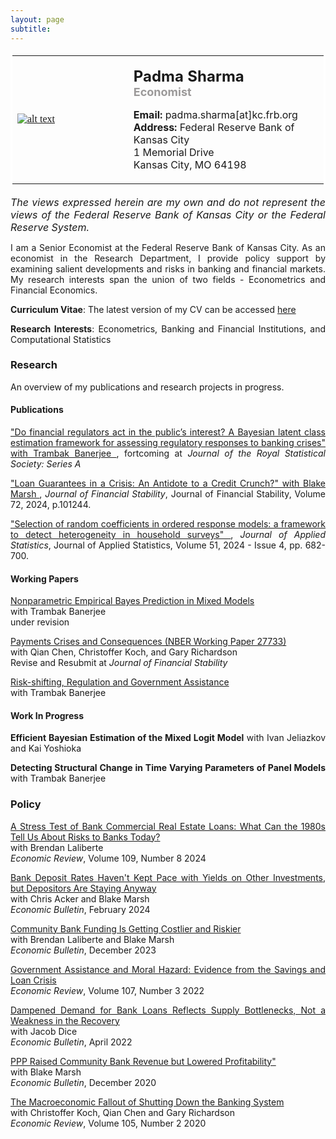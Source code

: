 ```yaml
--- 
layout: page
subtitle: 
---
```

<style>
body {
text-align: justify}
</style>
<table bordercolor="#ffffff">
<tbody>
<tr>
<td style="width:350px;height:200px">
<font color="#0b5394" face="georgia, serif"><a href="IMGLINKTARGET"><img alt="alt text" height="HEIGHTpx" 
src="http://padmasharma.github.io/img/Padma_Sharma_400.jpg" width="WIDTHpx"></a>&nbsp;</font></td>
<td align="left" style="width:400px;height:200px">
   <p><font size="5"><b>Padma Sharma</b></font><br>
   <font color="#9b9999" size="4"><b>Economist</b></font><br></p>
<p><font size="3"><b>Email:</b> padma.sharma[at]kc.frb.org</font><br>
<font size="3"><b>Address:</b> 
Federal Reserve Bank of Kansas City<br>1 Memorial Drive<br>
Kansas City, MO 64198</font></p>
</td>
</tr>
</tbody>
</table>

<p><font size="3"><i>The views expressed herein are my own and do not represent the views of the Federal Reserve Bank of Kansas City or the Federal Reserve System.</i></font></p>
   
I am a Senior Economist at the Federal Reserve Bank of Kansas City. As an economist in the Research Department, I provide policy support by examining salient developments and risks in banking and financial markets. My research interests span the union of two fields - Econometrics and Financial Economics. 

__Curriculum Vitae__: The latest version of my CV can be accessed <a href="https://padmasharma.github.io/documents/SharmaCV.pdf" target="_blank">here</a>

__Research Interests__: Econometrics, Banking and Financial Institutions, and Computational Statistics

### Research 

An overview of my publications and research projects in progress. 

#### Publications

<a href="https://arxiv.org/pdf/2208.03908.pdf" target="_blank"> "Do financial regulators act in the public’s interest? A Bayesian latent class estimation framework for assessing regulatory responses to banking crises" with Trambak Banerjee </a>, fortcoming at *Journal of the Royal Statistical Society: Series A*   

<a href="https://doi.org/10.1080/02664763.2022.2151989" target="_blank"> "Loan Guarantees in a Crisis: An Antidote to a Credit Crunch?" with Blake Marsh </a>, *Journal of Financial Stability*, Journal of Financial Stability, Volume 72, 2024, p.101244.

<a href="https://doi.org/10.1080/02664763.2022.2151989" target="_blank">"Selection of random coefficients in ordered response models: a framework to detect heterogeneity in household surveys" </a>, *Journal of Applied Statistics*, Journal of Applied Statistics, Volume 51, 2024 - Issue 4, pp. 682-700.

#### Working Papers

<a href="https://padmasharma.github.io/index#research" target="_blank"> Nonparametric Empirical Bayes Prediction in Mixed Models </a> <br>
with Trambak Banerjee  <br>
under revision  

<a href="https://www.nber.org/papers/w27733" target="_blank"> Payments Crises and Consequences (NBER Working Paper 27733)</a>  <br>
with Qian Chen, Christoffer Koch, and Gary Richardson   <br>
Revise and Resubmit at *Journal of Financial Stability*  

<a href="https://www.kansascityfed.org/research/research-working-papers/risk-shifting-regulation-government-assistance-2019/" target="_blank">Risk-shifting, Regulation and Government Assistance </a> <br>
with Trambak Banerjee  

#### Work In Progress

**Efficient Bayesian Estimation of the Mixed Logit Model** with Ivan Jeliazkov and Kai Yoshioka

**Detecting Structural Change in Time Varying Parameters of Panel Models** with Trambak Banerjee

### Policy

<a href="https://doi.org/10.18651/ER/v109n8SharmaLaliberte" target="https://doi.org/10.18651/ER/v109n8SharmaLaliberte"> A Stress Test of Bank Commercial Real Estate Loans: What Can the 1980s Tell Us About Risks to Banks Today? </a> <br>
with Brendan Laliberte <br>
*Economic Review*, Volume 109, Number 8 2024

<a href="https://www.kansascityfed.org/documents/9989/EconomicBulletin24MarshSharmaAcker0207.pdf" target="_blank"> Bank Deposit Rates Haven't Kept Pace with Yields on Other Investments, but Depositors Are Staying Anyway </a> <br>
with Chris Acker and Blake Marsh <br>
*Economic Bulletin*, February 2024

<a href="https://www.kansascityfed.org/documents/9935/EconomicBulletin23LaliberteMarshSharma1219.pdf" target="_blank"> Community Bank Funding Is Getting Costlier and Riskier </a> <br>
with Brendan Laliberte and Blake Marsh <br>
*Economic Bulletin*, December 2023

<a href="https://doi.org/10.18651/ER/v107n3Sharma" target="_blank">Government Assistance and Moral Hazard: Evidence from the Savings and Loan Crisis </a> <br>
*Economic Review*, Volume 107, Number 3 2022

<a href="https://www.kansascityfed.org/research/economic-bulletin/dampened-demand-for-bank-loans-reflects-supply-bottlenecks-not-a-weakness-in-the-recovery/" target="_blank">Dampened Demand for Bank Loans Reflects Supply Bottlenecks, Not a Weakness in the Recovery </a> <br>
with Jacob Dice <br>
*Economic Bulletin*, April 2022

<a href="https://www.kansascityfed.org/research/economic-bulletin/dampened-demand-for-bank-loans-reflects-supply-bottlenecks-not-a-weakness-in-the-recovery/" target="_blank"> PPP Raised Community Bank Revenue but Lowered Profitability" </a> <br>
with Blake Marsh <br>
*Economic Bulletin*, December 2020

<a href="https://doi.org/10.18651/ER/v105n2Sharma" target="_blank">The Macroeconomic Fallout of Shutting Down the Banking System </a> <br>
with Christoffer Koch, Qian Chen and Gary Richardson <br>
*Economic Review*, Volume 105, Number 2 2020



